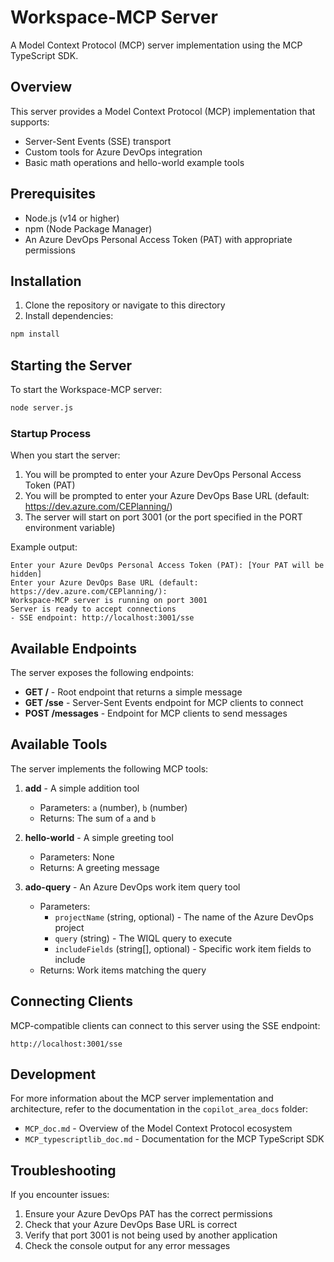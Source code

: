 # Workspace-MCP Server

A Model Context Protocol (MCP) server implementation using the MCP TypeScript SDK.

## Overview

This server provides a Model Context Protocol (MCP) implementation that supports:

- Server-Sent Events (SSE) transport
- Custom tools for Azure DevOps integration
- Basic math operations and hello-world example tools

## Prerequisites

- Node.js (v14 or higher)
- npm (Node Package Manager)
- An Azure DevOps Personal Access Token (PAT) with appropriate permissions

## Installation

1. Clone the repository or navigate to this directory
2. Install dependencies:

```bash
npm install
```

## Starting the Server

To start the Workspace-MCP server:

```bash
node server.js
```

### Startup Process

When you start the server:

1. You will be prompted to enter your Azure DevOps Personal Access Token (PAT)
2. You will be prompted to enter your Azure DevOps Base URL (default: https://dev.azure.com/CEPlanning/)
3. The server will start on port 3001 (or the port specified in the PORT environment variable)

Example output:
```
Enter your Azure DevOps Personal Access Token (PAT): [Your PAT will be hidden]
Enter your Azure DevOps Base URL (default: https://dev.azure.com/CEPlanning/): 
Workspace-MCP server is running on port 3001
Server is ready to accept connections
- SSE endpoint: http://localhost:3001/sse
```

## Available Endpoints

The server exposes the following endpoints:

- **GET /** - Root endpoint that returns a simple message
- **GET /sse** - Server-Sent Events endpoint for MCP clients to connect
- **POST /messages** - Endpoint for MCP clients to send messages

## Available Tools

The server implements the following MCP tools:

1. **add** - A simple addition tool
   - Parameters: `a` (number), `b` (number)
   - Returns: The sum of `a` and `b`

2. **hello-world** - A simple greeting tool
   - Parameters: None
   - Returns: A greeting message

3. **ado-query** - An Azure DevOps work item query tool
   - Parameters: 
     - `projectName` (string, optional) - The name of the Azure DevOps project
     - `query` (string) - The WIQL query to execute
     - `includeFields` (string[], optional) - Specific work item fields to include
   - Returns: Work items matching the query

## Connecting Clients

MCP-compatible clients can connect to this server using the SSE endpoint:

```
http://localhost:3001/sse
```

## Development

For more information about the MCP server implementation and architecture, refer to the documentation in the `copilot_area_docs` folder:

- `MCP_doc.md` - Overview of the Model Context Protocol ecosystem
- `MCP_typescriptlib_doc.md` - Documentation for the MCP TypeScript SDK

## Troubleshooting

If you encounter issues:

1. Ensure your Azure DevOps PAT has the correct permissions
2. Check that your Azure DevOps Base URL is correct
3. Verify that port 3001 is not being used by another application
4. Check the console output for any error messages
